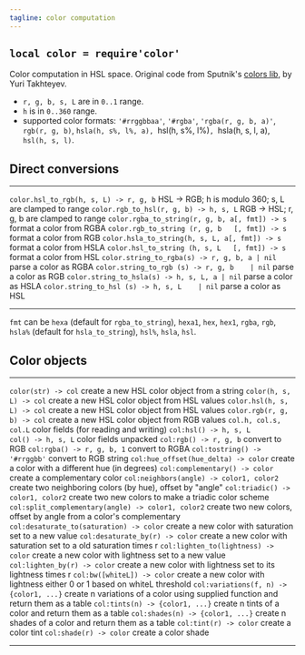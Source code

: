 ```yaml
---
tagline: color computation
---
```


## `local color = require'color'`

Color computation in HSL space.
Original code from Sputnik's [colors lib], by Yuri Takhteyev.

  * `r, g, b, s, L` are in `0..1` range.
  * `h` is in `0..360` range.
  * supported color formats: `'#rrggbbaa'`, `'#rgba'`, `'rgba(r, g, b, a)'`,
    `rgb(r, g, b)`, `hsla(h, s%, l%, a), `hsl(h, s%, l%)`, `hsla(h, s, l, a),
	 `hsl(h, s, l)`.

## Direct conversions

---------------------------------------------------- ------------------------------------------------
`color.hsl_to_rgb(h, s, L) -> r, g, b`               HSL -> RGB; h is modulo 360; s, L are clamped to range
`color.rgb_to_hsl(r, g, b) -> h, s, L`               RGB -> HSL; r, g, b are clamped to range
`color.rgba_to_string(r, g, b, a[, fmt]) -> s`       format a color from RGBA
`color.rgb_to_string (r, g, b   [, fmt]) -> s`       format a color from RGB
`color.hsla_to_string(h, s, L, a[, fmt]) -> s`       format a color from HSLA
`color.hsl_to_string (h, s, L   [, fmt]) -> s`       format a color from HSL
`color.string_to_rgba(s) -> r, g, b, a | nil`        parse a color as RGBA
`color.string_to_rgb (s) -> r, g, b    | nil`        parse a color as RGB
`color.string_to_hsla(s) -> h, s, L, a | nil`        parse a color as HSLA
`color.string_to_hsl (s) -> h, s, L    | nil`        parse a color as HSL
---------------------------------------------------- ------------------------------------------------

`fmt` can be `hexa` (default for `rgba_to_string`), `hexa1`, `hex`, `hex1`,
`rgba`, `rgb`, `hsla%` (default for `hsla_to_string`), `hsl%`, `hsla`, `hsl`.

## Color objects

---------------------------------------------------- ------------------------------------------------
`color(str) -> col`                                  create a new HSL color object from a string
`color(h, s, L) -> col`                              create a new HSL color object from HSL values
`color.hsl(h, s, L) -> col`                          create a new HSL color object from HSL values
`color.rgb(r, g, b) -> col`                          create a new HSL color object from RGB values
`col.h, col.s, col.L`                                color fields (for reading and writing)
`col:hsl() -> h, s, L` <br> `col() -> h, s, L`       color fields unpacked
`col:rgb() -> r, g, b`                               convert to RGB
`col:rgba() -> r, g, b, 1`                           convert to RGBA
`col:tostring() -> '#rrggbb'`                        convert to RGB string
`col:hue_offset(hue_delta) -> color`                 create a color with a different hue (in degrees)
`col:complementary() -> color`                       create a complementary color
`col:neighbors(angle) -> color1, color2`             create two neighboring colors (by hue), offset by "angle"
`col:triadic() -> color1, color2`                    create two new colors to make a triadic color scheme
`col:split_complementary(angle) -> color1, color2`   create two new colors, offset by angle from a color's complementary
`col:desaturate_to(saturation) -> color`             create a new color with saturation set to a new value
`col:desaturate_by(r) -> color`                      create a new color with saturation set to a old saturation times r
`col:lighten_to(lightness) -> color`                 create a new color with lightness set to a new value
`col:lighten_by(r) -> color`                         create a new color with lightness set to its lightness times r
`col:bw([whiteL]) -> color`                          create a new color with lightness either 0 or 1 based on whiteL threshold
`col:variations(f, n) -> {color1, ...}`              create n variations of a color using supplied function and return them as a table
`col:tints(n) -> {color1, ...}`                      create n tints of a color and return them as a table
`col:shades(n) -> {color1, ...}`                     create n shades of a color and return them as a table
`col:tint(r) -> color`                               create a color tint
`col:shade(r) -> color`                              create a color shade
---------------------------------------------------- ------------------------------------------------


[colors lib]: http://sputnik.freewisdom.org/lib/colors/
